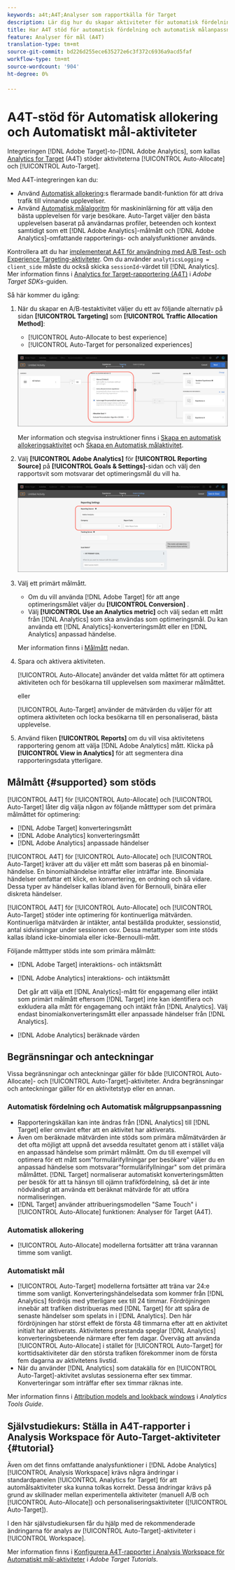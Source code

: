 ```yaml
---
keywords: a4t;A4T;Analyser som rapportkälla för Target
description: Lär dig hur du skapar aktiviteter för automatisk fördelning och automatisk målanpassning i Adobe Target som använder Analytics som rapportkälla (A4T).
title: Har A4T stöd för automatisk fördelning och automatisk målanpassning?
feature: Analyser för mål (A4T)
translation-type: tm+mt
source-git-commit: bd226d255ece635272e6c3f372c6936a9acd5faf
workflow-type: tm+mt
source-wordcount: '904'
ht-degree: 0%

---
```



# A4T-stöd för Automatisk allokering och Automatiskt mål-aktiviteter

Integreringen [!DNL Adobe Target]-to-[!DNL Adobe Analytics], som kallas [Analytics for Target](/help/c-integrating-target-with-mac/a4t/a4t.md) (A4T) stöder aktiviteterna [!UICONTROL Auto-Allocate] och [!UICONTROL Auto-Target].

Med A4T-integreringen kan du:

* Använd [Automatisk allokering](/help/c-activities/automated-traffic-allocation/automated-traffic-allocation.md):s flerarmade bandit-funktion för att driva trafik till vinnande upplevelser.
* Använd [Automatisk målalgoritm](/help/c-activities/auto-target/auto-target-to-optimize.md) för maskininlärning för att välja den bästa upplevelsen för varje besökare. Auto-Target väljer den bästa upplevelsen baserat på användarnas profiler, beteenden och kontext samtidigt som ett [!DNL Adobe Analytics]-målmått och [!DNL Adobe Analytics]-omfattande rapporterings- och analysfunktioner används.

Kontrollera att du har [implementerat A4T för användning med A/B Test- och Experience Targeting-aktiviteter](/help/c-integrating-target-with-mac/a4t/a4timplementation.md). Om du använder `analyticsLogging = client_side` måste du också skicka `sessionId`-värdet till [!DNL Analytics]. Mer information finns i [Analytics for Target-rapportering (A4T)](https://adobetarget-sdks.gitbook.io/docs/integration-with-experience-cloud/analytics-for-target-a4t-reporting) i *Adobe Target SDKs*-guiden.

Så här kommer du igång:

1. När du skapar en A/B-testaktivitet väljer du ett av följande alternativ på sidan **[!UICONTROL Targeting]** som **[!UICONTROL Traffic Allocation Method]**:

   * [!UICONTROL Auto-Allocate to best experience]
   * [!UICONTROL Auto-Target for personalized experiences]

   ![Alternativ för trafikallokeringsmetoder: Manuell, Automatisk fördelning och Automatisk målning](/help/c-integrating-target-with-mac/a4t/assets/traffic-allocation-methods.png)

   Mer information och stegvisa instruktioner finns i [Skapa en automatisk allokeringsaktivitet](/help/c-activities/automated-traffic-allocation/create-auto-allocate-activity.md) och [Skapa en Automatisk målaktivitet](/help/c-activities/auto-target/create-auto-target.md).

1. Välj **[!UICONTROL Adobe Analytics]** för **[!UICONTROL Reporting Source]** på **[!UICONTROL Goals & Settings]**-sidan och välj den rapportsvit som motsvarar det optimeringsmål du vill ha.

   ![Avsnittet Rapporteringskälla på sidan Mål och inställningar](/help/c-integrating-target-with-mac/a4t/assets/a4t-select.png)

1. Välj ett primärt målmått.

   * Om du vill använda [!DNL Adobe Target] för att ange optimeringsmålet väljer du **[!UICONTROL Conversion]** .
   * Välj **[!UICONTROL Use an Analytics metric]** och välj sedan ett mått från [!DNL Analytics] som ska användas som optimeringsmål. Du kan använda ett [!DNL Analytics]-konverteringsmått eller en [!DNL Analytics] anpassad händelse.

   Mer information finns i [Målmått](#supported) nedan.

1. Spara och aktivera aktiviteten.

   [!UICONTROL Auto-Allocate] använder det valda måttet för att optimera aktiviteten och för besökarna till upplevelsen som maximerar målmåttet.

   eller

   [!UICONTROL Auto-Target] använder de mätvärden du väljer för att optimera aktiviteten och locka besökarna till en personaliserad, bästa upplevelse.

1. Använd fliken **[!UICONTROL Reports]** om du vill visa aktivitetens rapportering genom att välja [!DNL Adobe Analytics] mått. Klicka på **[!UICONTROL View in Analytics]** för att segmentera dina rapporteringsdata ytterligare.

## Målmått {#supported} som stöds

[!UICONTROL A4T] för  [!UICONTROL Auto-Allocate] och  [!UICONTROL Auto-Target] låter dig välja någon av följande måtttyper som det primära målmåttet för optimering:

* [!DNL Adobe Target] konverteringsmått
* [!DNL Adobe Analytics] konverteringsmått
* [!DNL Adobe Analytics] anpassade händelser

[!UICONTROL A4T] för  [!UICONTROL Auto-Allocate] och  [!UICONTROL Auto-Target] kräver att du väljer ett mått som baseras på en binomial-händelse. En binomialhändelse inträffar eller inträffar inte. Binomiala händelser omfattar ett klick, en konvertering, en ordning och så vidare. Dessa typer av händelser kallas ibland även för Bernoulli, binära eller diskreta händelser.

[!UICONTROL A4T] för  [!UICONTROL Auto-Allocate] och  [!UICONTROL Auto-Target] stöder inte optimering för kontinuerliga mätvärden. Kontinuerliga mätvärden är intäkter, antal beställda produkter, sessionstid, antal sidvisningar under sessionen osv. Dessa metattyper som inte stöds kallas ibland icke-binomiala eller icke-Bernoulli-mått.

Följande måtttyper stöds inte som primära målmått:

* [!DNL Adobe Target] interaktions- och intäktsmått
* [!DNL Adobe Analytics] interaktions- och intäktsmått

   Det går att välja ett [!DNL Analytics]-mått för engagemang eller intäkt som primärt målmått eftersom [!DNL Target] inte kan identifiera och exkludera alla mått för engagemang och intäkt från [!DNL Analytics]. Välj endast binomialkonverteringsmått eller anpassade händelser från [!DNL Analytics].

* [!DNL Adobe Analytics] beräknade värden

## Begränsningar och anteckningar

Vissa begränsningar och anteckningar gäller för både [!UICONTROL Auto-Allocate]- och [!UICONTROL Auto-Target]-aktiviteter. Andra begränsningar och anteckningar gäller för en aktivitetstyp eller en annan.

### Automatisk fördelning och Automatisk målgruppsanpassning

* Rapporteringskällan kan inte ändras från [!DNL Analytics] till [!DNL Target] eller omvänt efter att en aktivitet har aktiverats.
* Även om beräknade mätvärden inte stöds som primära målmätvärden är det ofta möjligt att uppnå det avsedda resultatet genom att i stället välja en anpassad händelse som primärt målmått. Om du till exempel vill optimera för ett mått som&quot;formulärifyllningar per besökare&quot; väljer du en anpassad händelse som motsvarar&quot;formulärifyllningar&quot; som det primära målmåttet. [!DNL Target] normaliserar automatiskt konverteringsmåtten per besök för att ta hänsyn till ojämn trafikfördelning, så det är inte nödvändigt att använda ett beräknat mätvärde för att utföra normaliseringen.
* [!DNL Target] använder attribueringsmodellen &quot;Same Touch&quot; i  [!UICONTROL Auto-Allocate] funktionen: Analyser för Target (A4T).

### Automatisk allokering

* [!UICONTROL Auto-Allocate] modellerna fortsätter att träna varannan timme som vanligt.

### Automatiskt mål

* [!UICONTROL Auto-Target] modellerna fortsätter att träna var 24:e timme som vanligt. Konverteringshändelsedata som kommer från [!DNL Analytics] fördröjs med ytterligare sex till 24 timmar. Fördröjningen innebär att trafiken distribueras med [!DNL Target] för att spåra de senaste händelser som spelats in i [!DNL Analytics]. Den här fördröjningen har störst effekt de första 48 timmarna efter att en aktivitet initialt har aktiverats. Aktivitetens prestanda speglar [!DNL Analytics] konverteringsbeteende närmare efter fem dagar. Överväg att använda [!UICONTROL Auto-Allocate] i stället för [!UICONTROL Auto-Target] för korttidsaktiviteter där den största trafiken förekommer inom de första fem dagarna av aktivitetens livstid.
* När du använder [!DNL Analytics] som datakälla för en [!UICONTROL Auto-Target]-aktivitet avslutas sessionerna efter sex timmar. Konverteringar som inträffar efter sex timmar räknas inte.

Mer information finns i [Attribution models and lookback windows](https://experienceleague.adobe.com/docs/analytics/analyze/analysis-workspace/attribution/models.html) i *Analytics Tools Guide*.

## Självstudiekurs: Ställa in A4T-rapporter i Analysis Workspace för Auto-Target-aktiviteter {#tutorial}

Även om det finns omfattande analysfunktioner i [!DNL Adobe Analytics] [!UICONTROL Analysis Workspace] krävs några ändringar i standardpanelen [!UICONTROL Analytics for Target] för att automålsaktiviteter ska kunna tolkas korrekt. Dessa ändringar krävs på grund av skillnader mellan experimentella aktiviteter (manuell A/B och [!UICONTROL Auto-Allocate]) och personaliseringsaktiviteter ([!UICONTROL Auto-Target]).

I den här självstudiekursen får du hjälp med de rekommenderade ändringarna för analys av [!UICONTROL Auto-Target]-aktiviteter i [!UICONTROL Workspace].

Mer information finns i [Konfigurera A4T-rapporter i Analysis Workspace för Automatiskt mål-aktiviteter](https://experienceleague.adobe.com/docs/target-learn/tutorials/integrations/set-up-a4t-reports-in-analysis-workspace-for-auto-target-activities.html) i *Adobe Target Tutorials*.